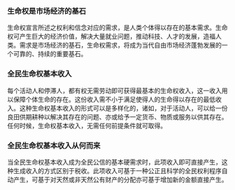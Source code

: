 ### 生命权是市场经济的基石

生命权宣言所述之权利和信念对应的需求，是人类个体得以存在的基本需求。生命权可产生巨大的经济价值，解决大量就业问题，推动科技、人才的发展，造福人类。需求是市场经济的基石，生命权需求，将成为当代自由市场经济蓬勃发展的一个可靠的、持续的重要基石。

### 全民生命权基本收入

每个活动人和停滞人，都有权无需劳动即可获得最基本的生命权收入，这一收入用以保障个体生命的存在。这份收入需不小于满足使得人的生命得以存在的最低收入。这种生命权基本收入的形式可以是多样化的，诸如，对于活动人，可以给一份良田供期耕种以解决其存在的问题、亦或给予一定货币、物质或服务以供其存在。任何时候，生命权基本收入，无需任何前提条件就可取得。

### 全民生命权基本收入从何而来

当全民生命权基本收入成为全民公信的基本硬需求时，此项收入即可直接产生，这种生成收入的方式区别于税收。此项收入可基于一种公正且科学的全民权利程序自动产生，可基于对天然或非天然公有财产的分配亦可基于增加新的金额直接产生。